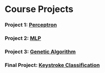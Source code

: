 # Course Projects

### Project 1: [Perceptron](https://github.com/reevesba/computational-intelligence/tree/main/projects/project1)

### Project 2: [MLP](https://github.com/reevesba/computational-intelligence/tree/main/projects/project2)

### Project 3: [Genetic Algorithm](https://github.com/reevesba/computational-intelligence/tree/main/projects/project3)

### Final Project: [Keystroke Classification](https://github.com/reevesba/keystroke-biometrics)
